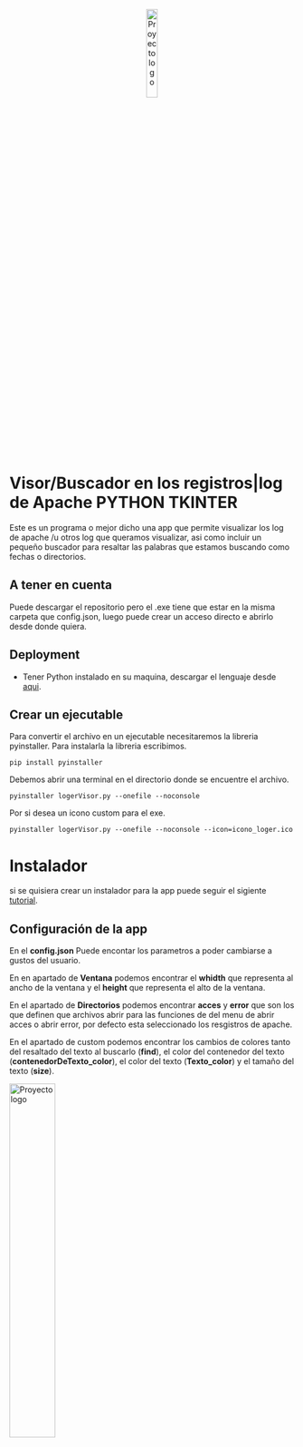 <p align="center">
 <img width=20% height=20% src="https://i.imgur.com/bGizZPd.png" alt="Proyecto logo">
 <h1> Visor/Buscador en los registros|log de Apache PYTHON TKINTER</h1>
</p>

<p>Este es un programa o mejor dicho una app que permite visualizar los log de apache /u otros log que queramos visualizar, asi como incluir un pequeño buscador para resaltar las palabras que estamos buscando como fechas o directorios.</p>

<h2>A tener en cuenta</h2>
<p>Puede descargar el repositorio pero el .exe tiene que estar en la misma carpeta que config.json, luego puede crear un acceso directo e abrirlo desde donde quiera.</p>

## Deployment

- Tener Python instalado en su maquina, descargar el lenguaje desde [aqui](https://www.python.org/downloads/).

## Crear un ejecutable

Para convertir el archivo en un ejecutable necesitaremos la libreria pyinstaller.
Para instalarla la libreria escribimos.
```
pip install pyinstaller
```

Debemos abrir una terminal en el directorio donde se encuentre el archivo.
```
pyinstaller logerVisor.py --onefile --noconsole
```
Por si desea un icono custom para el exe.
```
pyinstaller logerVisor.py --onefile --noconsole --icon=icono_loger.ico
```

# Instalador

si se quisiera crear un instalador para la app puede seguir el sigiente [tutorial](https://www.youtube.com/watch?v=W4QQ-ua9Ips).

<h2>Configuración de la app</h2>
<p align="center">
 <p>En el <strong>config.json</strong> Puede encontar los parametros a poder cambiarse a gustos del usuario.</p>
 <p>En en apartado de <strong>Ventana</strong> podemos encontrar el <strong>whidth</strong> que representa al ancho de la ventana y el <strong>height</strong> que representa el alto de la ventana.</p>
 <p>En el apartado de <strong>Directorios</strong> podemos encontrar <strong>acces</strong> y <strong>error</strong> que son los que definen que archivos abrir para las funciones de del menu de abrir acces o abrir error, por defecto esta seleccionado los resgistros de apache.</p>
 <p>En el apartado de custom podemos encontrar los cambios de colores tanto del resaltado del texto al buscarlo (<strong>find</strong>), el color del contenedor del texto (<strong>contenedorDeTexto_color</strong>), el color del texto (<strong>Texto_color</strong>) y el tamaño del texto (<strong>size</strong>).</p>
 <img width=40% height=40% src="https://i.imgur.com/Rc1L0Dz.png" alt="Proyecto logo">
</p>
